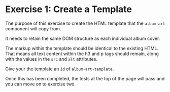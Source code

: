 # Exercise 1: Create a Template

The purpose of this exercise to create the HTML template that the `album-art` component will copy from.

It needs to retain the same DOM structure as each individual album cover.

The markup within the template should be identical to the existing HTML. That means all text content within the h3 and p tags should remain, along with the values in the `src` and `alt` attributes.

Give your the template an `id` of `album-art-template`.

Once this has been completed, the tests at the top of the page will pass and you can move on to exercise two.
